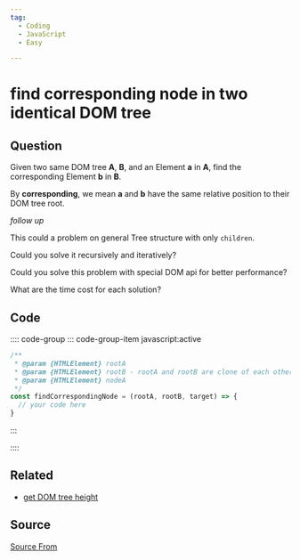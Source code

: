 ```yaml
---
tag:
  - Coding
  - JavaScript
  - Easy

---
```

  
# find corresponding node in two identical DOM tree

## Question
Given two same DOM tree **A**, **B**, and an Element **a** in **A**, find the corresponding Element **b** in **B**.

By **corresponding**, we mean **a** and **b** have the same relative position to their DOM tree root.

_follow up_

This could a problem on general Tree structure with only `children`.

Could you solve it recursively and iteratively?

Could you solve this problem with special DOM api for better performance?

What are the time cost for each solution?

## Code
:::: code-group
::: code-group-item javascript:active
```javascript
/**
 * @param {HTMLElement} rootA
 * @param {HTMLElement} rootB - rootA and rootB are clone of each other
 * @param {HTMLElement} nodeA
 */
const findCorrespondingNode = (rootA, rootB, target) => {
  // your code here
}
```
:::
    
::::


## Related

+ [get DOM tree height](./get-DOM-tree-height)
##  Source
[Source From](https://bigfrontend.dev/problem/find-corresponding-node-in-two-identical-DOM-tree)

  
